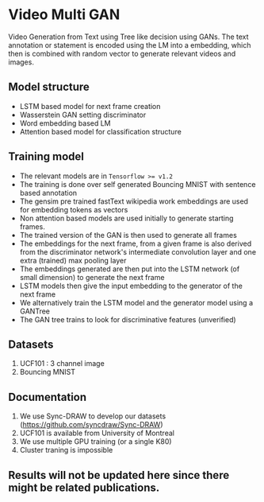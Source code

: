 # Video Multi GAN
Video Generation from Text using Tree like decision using GANs. The text annotation or statement is encoded using the LM into a embedding, which then is combined with random vector to generate relevant videos and images. 

## Model structure
* LSTM based model for next frame creation
* Wasserstein GAN setting discriminator 
* Word embedding based LM
* Attention based model for classification structure

## Training model
* The relevant models are in ``` Tensorflow >= v1.2 ```
* The training is done over self generated Bouncing MNIST with sentence based annotation
* The gensim pre trained fastText wikipedia work embeddings are used for embedding tokens as vectors
* Non attention based models are used initially to generate starting frames. 
* The trained version of the GAN is then used to generate all frames
* The embeddings for the next frame, from a given frame is also derived from the discriminator network's intermediate convolution layer and one extra (trained) max pooling layer
* The embeddings generated are then put into the LSTM network (of small dimension) to generate the next frame 
* LSTM models then give the input embedding to the generator of the next frame
* We alternatively train the LSTM model and the generator model using a GANTree 
* The GAN tree trains to look for discriminative features (unverified)

## Datasets
1. UCF101 : 3 channel image
2. Bouncing MNIST

## Documentation
1. We use Sync-DRAW to develop our datasets (https://github.com/syncdraw/Sync-DRAW)
2. UCF101 is available from University of Montreal
3. We use multiple GPU training (or a single K80)
4. Cluster traning is impossible

## Results will not be updated here since there might be related publications.
